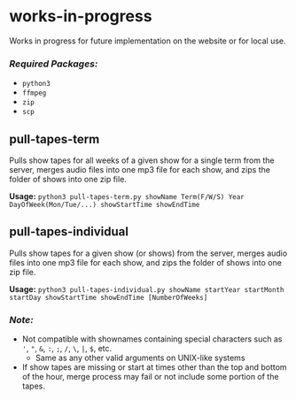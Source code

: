 # works-in-progress
Works in progress for future implementation on the website or for local use.

### _Required Packages:_
- `python3`
- `ffmpeg`
- `zip`
- `scp`

## pull-tapes-term

Pulls show tapes for all weeks of a given show for a single term from the server, merges audio files into one mp3 file for each show, and zips the folder of shows into one zip file.

__Usage:__ `python3 pull-tapes-term.py showName Term(F/W/S) Year DayOfWeek(Mon/Tue/...) showStartTime showEndTime` 

## pull-tapes-individual

Pulls show tapes for a given show (or shows) from the server, merges audio files into one mp3 file for each show, and zips the folder of shows into one zip file.

__Usage:__ `python3 pull-tapes-individual.py showName startYear startMonth startDay showStartTime showEndTime [NumberOfWeeks]`

### _Note:_
- Not compatible with shownames containing special characters such as `'`, `"`, `&`, `:`, `;`, `/`, `\`, `|`, `$`, etc.
  - Same as any other valid arguments on UNIX-like systems
- If show tapes are missing or start at times other than the top and bottom of the hour, merge process may fail or not include some portion of the tapes.

